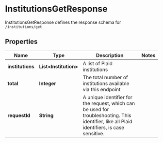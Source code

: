 

# InstitutionsGetResponse

InstitutionsGetResponse defines the response schema for `/institutions/get`

## Properties

| Name | Type | Description | Notes |
|------------ | ------------- | ------------- | -------------|
|**institutions** | **List&lt;Institution&gt;** | A list of Plaid institutions |  |
|**total** | **Integer** | The total number of institutions available via this endpoint |  |
|**requestId** | **String** | A unique identifier for the request, which can be used for troubleshooting. This identifier, like all Plaid identifiers, is case sensitive. |  |



